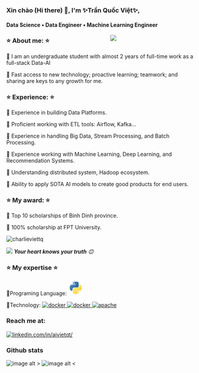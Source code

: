 ### Xin chào (Hi there) 👋, I'm ✨Trần Quốc Việt✨, 
#### Data Science • Data Engineer • Machine Learning Engineer 


<img align='right' src="https://media.giphy.com/media/M9gbBd9nbDrOTu1Mqx/giphy.gif" width="230">

<h3 align="left"><b>⭐️ About me: ⭐️ </b></h3>
🔶 I am an undergraduate student with almost 2 years of full-time work as a full-stack Data-AI

🔶 Fast access to new technology; proactive learning; teamwork; and sharing are keys to any growth for me.

<h3 align="left"><b>⭐️ Experience: ⭐️ </b></h3>

🔶 Experience in building Data Platforms. 

🔶 Proficient working with ETL tools: Airflow, Kafka...

🔶 Experience in handling Big Data, Stream Processing, and Batch Processing.

🔶 Experience working with Machine Learning, Deep Learning, and Recommendation Systems.

🔶 Understanding distributed system, Hadoop ecosystem.

🔶 Ability to apply SOTA AI models to create good products for end users.

<h3 align="left"><b>⭐️ My award: ⭐️ </b></h3>
🔶 Top 10 scholarships of Binh Dinh province.

🔶 100% scholarship at FPT University.

[//]: # (- ⚡ Fun fact: I am a hardcore casual gamer too 🎮 [SteamID]&#40;https://steamcommunity.com/id/Asher_13th&#41;)

<p align="left"> <img src="https://komarev.com/ghpvc/?username=charlieviettq&label=Profile%20views&color=0e75b6&style=flat-square" alt="charlieviettq" /> </p>

<img src="https://media.giphy.com/media/LnQjpWaON8nhr21vNW/giphy.gif" width="60"> <em><b> Your heart knows your truth</b> 😊</em>

<h3 align="left"><b>⭐️ My expertise ⭐️ </b></h3>

<p align="left"> 
🔶Programing Language: 
<a href="https://www.python.org" target="_blank"> <img src="https://raw.githubusercontent.com/devicons/devicon/master/icons/python/python-original.svg" alt="python" width="40" height="40"/> </a>

🔶Technology: 
<a href="https://kafka.apache.org/" target="_blank"> <img src="https://i0.wp.com/saixiii.com/wp-content/uploads/2017/04/kafka-logo-wide.png?ssl=1" alt="docker" width="80" height="40"/> </a>
<a href="https://airflow.apache.org/" target="_blank"> <img src="https://aptitive.com/wp-content/uploads/2019/10/Apache-Airflow.png" alt="docker" width="160" height="40"/> </a>
<a href="https://www.mongodb.com/" target="_blank"> <img src="https://www.ecured.cu/images/thumb/f/fa/Logo-mongodb.png/1200px-Logo-mongodb.png" alt="apache" width="100" height="40"/> </a>

[//]: # (<a href="https://git-scm.com/" target="_blank"> <img src="https://www.vectorlogo.zone/logos/git-scm/git-scm-icon.svg" alt="git" width="40" height="40"/> </a>  )

[//]: # (🔶RDBMS: )
[//]: # (<a href="https://www.mysql.com/" target="_blank"> <img src="https://raw.githubusercontent.com/devicons/devicon/master/icons/mysql/mysql-original-wordmark.svg" alt="mysql" width="40" height="40"/> </a> )

[//]: # (🔶Visualization: )

[//]: # (<a href="https://superset.apache.org/" target="_blank"> <img src="https://www.freney.com/images/supersetcolor.png" alt="superset" width="40" height="40"/> </a>)

[//]: # (<a href="https://powerbi.microsoft.com/en-us/" target="_blank"> <img src="https://www.svgrepo.com/show/306593/powerbi.svg" alt="powerbi" width="40" height="40"/> </a> )
[//]: # (<a href="https://www.tableau.com/" target="_blank"> <img src="https://www.svgrepo.com/show/306830/tableau.svg" alt="tableau" width="40" height="40"/> </a> )

 </p>

<h3 align="left">Reach me at:</h3>
<p align="left">
<a href="https://www.linkedin.com/in/aivietqt/" target="blank"><img align="center" src="https://cdn.jsdelivr.net/npm/simple-icons@3.0.1/icons/linkedin.svg" alt="linkedin.com/in/aivietqt/" height="30" width="40" /></a>


<h3 align="left">Github stats</h3>

![image alt >](https://github-readme-stats.vercel.app/api/top-langs/?username=charlieviettq&theme=tokyonight&count_private=true)
![image alt <](https://github-readme-stats.vercel.app/api/?username=charlieviettq&theme=tokyonight&count_private=true)


[//]: # (<h3 align="left">Profile Trophies</h3>)

[//]: # ([![trophy]&#40;https://github-profile-trophy.vercel.app/?username=KoiDev13&#41;]&#40;https://github.com/KoiDev13/github-profile-trophy&#41;/)
